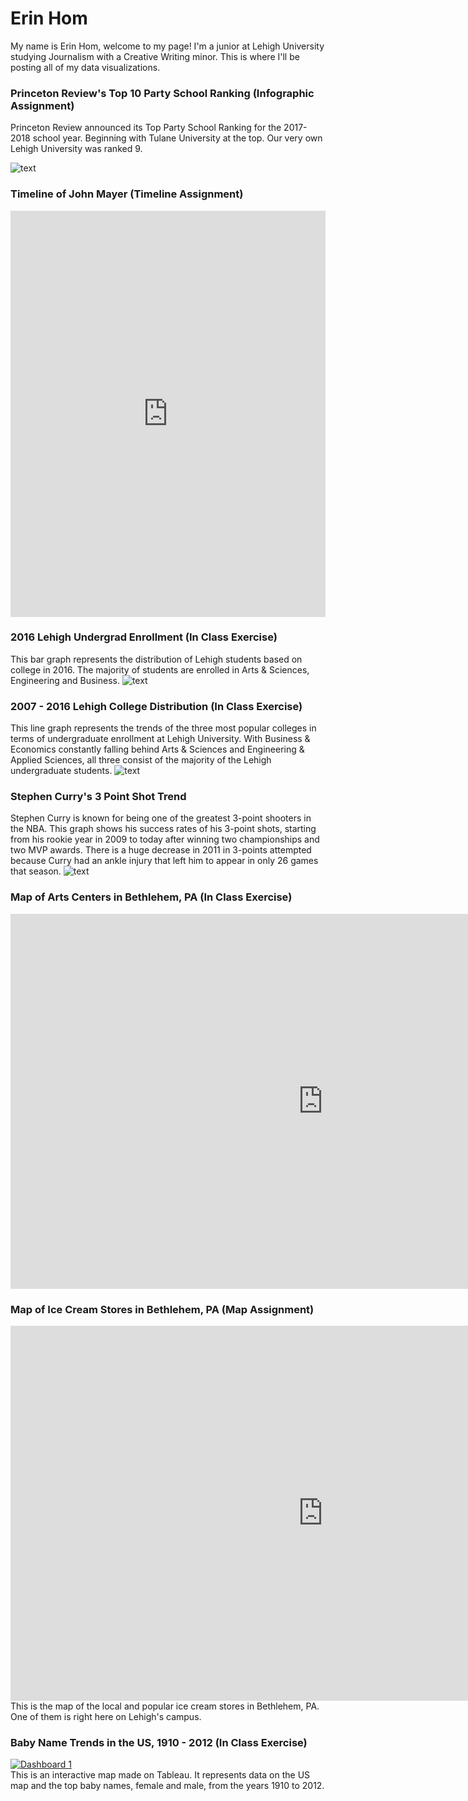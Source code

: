 # Erin Hom
My name is Erin Hom, welcome to my page! I'm a junior at Lehigh University studying Journalism with a Creative Writing minor. This is where I'll be posting all of my data visualizations.

### Princeton Review's Top 10 Party School Ranking (Infographic Assignment)
Princeton Review announced its Top Party School Ranking for the 2017-2018 school year. Beginning with Tulane University at the top. Our very own Lehigh University was ranked 9.

![text](https://github.com/erinhom/erinhom.github.io/blob/master/princeton.png?raw=true)

### Timeline of John Mayer (Timeline Assignment)

<iframe src='https://cdn.knightlab.com/libs/timeline3/latest/embed/index.html?source=1AuE_c3ye22gTgKsMxmTcn5NBa9-FOT3XNPIFgE3W0Yc&font=Default&lang=en&initial_zoom=2&height=650' width='100%' height='650' webkitallowfullscreen mozallowfullscreen allowfullscreen frameborder='0'></iframe>


### 2016 Lehigh Undergrad Enrollment (In Class Exercise)
This bar graph represents the distribution of Lehigh students based on college in 2016. The majority of students are enrolled in Arts & Sciences, Engineering and Business. 
![text](https://github.com/erinhom/erinhom.github.io/blob/master/bar.png?raw=true)

### 2007 - 2016 Lehigh College Distribution (In Class Exercise)
This line graph represents the trends of the three most popular colleges in terms of undergraduate enrollment at Lehigh University. With Business & Economics constantly falling behind Arts & Sciences and Engineering & Applied Sciences, all three consist of the majority of the Lehigh undergraduate students.
![text](https://github.com/erinhom/erinhom.github.io/blob/master/line.png?raw=true)

### Stephen Curry's 3 Point Shot Trend
Stephen Curry is known for being one of the greatest 3-point shooters in the NBA. This graph shows his success rates of his 3-point shots, starting from his rookie year in 2009 to today after winning two championships and two MVP awards. There is a huge decrease in 2011 in 3-points attempted because Curry had an ankle injury that left him to appear in only 26 games that season. 
![text](https://github.com/erinhom/erinhom.github.io/blob/master/3point.png?raw=true) 

### Map of Arts Centers in Bethlehem, PA (In Class Exercise)
<iframe width="1000" height="600" scrolling="no" frameborder="no" src="https://fusiontables.google.com/embedviz?q=select+col0+from+1fgFBq2wIEuWvPVXjRlra6Tiu3BUC-3lG3lUC-p_l&amp;viz=MAP&amp;h=false&amp;lat=40.611267024960654&amp;lng=-75.3708332679688&amp;t=1&amp;z=16&amp;l=col0&amp;y=2&amp;tmplt=2&amp;hml=ONE_COL_LAT_LNG"></iframe>

### Map of Ice Cream Stores in Bethlehem, PA (Map Assignment)
<iframe width="1000" height="600" scrolling="no" frameborder="no" src="https://fusiontables.google.com/embedviz?q=select+col0+from+18iCFpNopkSSeao_-qGTUws6pOGdHvKthY8t6HU7g&amp;viz=MAP&amp;h=false&amp;lat=40.62772328914318&amp;lng=-75.36961413629149&amp;t=1&amp;z=14&amp;l=col0&amp;y=2&amp;tmplt=3&amp;hml=GEOCODABLE"></iframe>
This is the map of the local and popular ice cream stores in Bethlehem, PA. One of them is right here on Lehigh's campus.


### Baby Name Trends in the US, 1910 - 2012 (In Class Exercise)
<div class='tableauPlaceholder' id='viz1506355232272' style='position: relative'><noscript><a href='#'><img alt='Dashboard 1 ' src='https:&#47;&#47;public.tableau.com&#47;static&#47;images&#47;4J&#47;4JRZBZQXB&#47;1_rss.png' style='border: none' /></a></noscript><object class='tableauViz'  style='display:none;'><param name='host_url' value='https%3A%2F%2Fpublic.tableau.com%2F' /> <param name='embed_code_version' value='2' /> <param name='path' value='shared&#47;4JRZBZQXB' /> <param name='toolbar' value='yes' /><param name='static_image' value='https:&#47;&#47;public.tableau.com&#47;static&#47;images&#47;4J&#47;4JRZBZQXB&#47;1.png' /> <param name='animate_transition' value='yes' /><param name='display_static_image' value='yes' /><param name='display_spinner' value='yes' /><param name='display_overlay' value='yes' /><param name='display_count' value='yes' /><param name='filter' value='publish=yes' /></object></div>                <script type='text/javascript'>                    var divElement = document.getElementById('viz1506355232272');                    var vizElement = divElement.getElementsByTagName('object')[0];                    vizElement.style.width='100%';vizElement.style.height=(divElement.offsetWidth*0.75)+'px';                    var scriptElement = document.createElement('script');                    scriptElement.src = 'https://public.tableau.com/javascripts/api/viz_v1.js';                    vizElement.parentNode.insertBefore(scriptElement, vizElement);                </script>
This is an interactive map made on Tableau. It represents data on the US map and the top baby names, female and male, from the years 1910 to 2012. 
